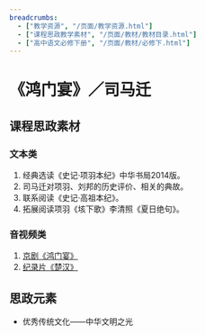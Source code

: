 ```yaml
---
breadcrumbs:
  - ["教学资源", "/页面/教学资源.html"]
  - ["课程思政教学素材", "/页面/教材/教材目录.html"]
  - ["高中语文必修下册", "/页面/教材/必修下.html"]
---
```


# 《鸿门宴》／司马迁

## 课程思政素材

### 文本类

1. 经典选读《史记·项羽本纪》中华书局2014版。
2. 司马迁对项羽、刘邦的历史评价、相关的典故。
3. 联系阅读《史记·高祖本纪》。
4. 拓展阅读项羽《垓下歌》李清照《夏日绝句》。

### 音视频类

1. [京剧《鸿门宴》](https://tv.cctv.com/2012/12/11/VIDE1355178891660254.shtml)
2. [纪录片《楚汉》](https://tv.cctv.com/2019/10/29/VIDExW1QziVwivIhrxXukaMH191029.shtml?spm=C55924871139.PY8jbb3G6NT9.0.0)

## 思政元素

- 优秀传统文化——中华文明之光
